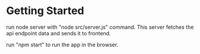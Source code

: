 # Getting Started

run node server with "node src/server.js" command. This server fetches the api endpoint data and sends it to frontend.

run "npm start" to run the app in the browser.
